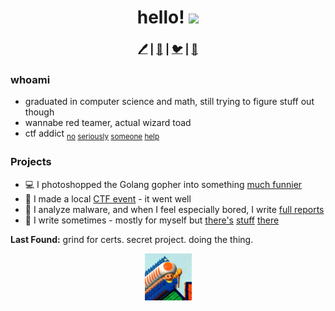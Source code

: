  <!-- <img src="https://media.giphy.com/media/hvRJCLFzcasrR4ia7z/giphy.gif" style="width:2%;height:2%"> -->

<div align="center">
  <h1> hello! <img src="https://media.giphy.com/media/hvRJCLFzcasrR4ia7z/giphy.gif" width="25px"></h1>
 
 ### [🖊️](https://an00brektn.github.io/) | [🐘](https://infosec.town/@An00bRektn) | [🐦](https://twitter.com/An00bRektn) | [📧](mailto:An00bRektn@proton.me)
</div>

### whoami
- graduated in computer science and math, still trying to figure stuff out though 
- wannabe red teamer, actual wizard toad
- ctf addict <sub>[no](https://tryhackme.com/p/An00bRektn) [seriously](https://app.hackthebox.eu/users/483018) [someone](https://www.cryptohack.org/user/An00bRektn/) [help](https://ctftime.org/user/117900)</sub>

### Projects
- 💻 I photoshopped the Golang gopher into something [much funnier](https://github.com/An00bRektn/gopher47)
- 🚩 I made a local [CTF event](https://github.com/An00bRektn/flyer-ctf) - it went well
- 👾 I analyze malware, and when I feel especially bored, I write [full reports](https://github.com/An00bRektn/malware-analysis-reports)
- 📜 I write sometimes - mostly for myself but [there's](https://notateamserver.xyz/sliver-101/) [stuff](https://notateamserver.xyz/docker-101/) [there](https://an00brektn.github.io/tags/)

**Last Found:** grind for certs. secret project. doing the thing.

<div align="center">
    <img src = "./wizzyboy.jpg" width="75px">
</div>
<!--
**An00bRektn/An00bRektn** is a ✨ _special_ ✨ repository because its `README.md` (this file) appears on your GitHub profile.
I also do drum stuff but that felt weird and out of place to include so I'll throw it here idk you don't know me stop being parasocial about it wait no stop googling me pls dont no need to osint we're all cool here i'm chill you're chill let's just vibe
-->
